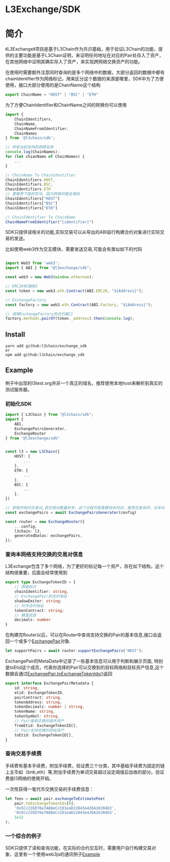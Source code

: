 # L3Exchange/SDK

# 简介

《L3Exchange》项目是基于L3Chain作为共识基础，用于验证L3Chain的功能，提供的主要功能是基于L3Chain证明，来证明任何地址在对应的Pair处存入了资产，在其他网络中证明其确实存入了资产，来实现跨网络交换资产的功能。

在使用时需要额外注意同时查询的是多个网络中的数据，大部分返回的数据中都有chainIdentifier作为网络标记，用来区分这个数据的来源是哪里，SDK中为了方便使用，接口大部分使用的是ChainName这个结构
```typescript
export ChainName = "HOST" | "BSC" | "ETH"
```

为了方便ChainIdentifier和ChainName之间的转换你可以使用

```typescript
import { 
    ChainIdentifiers, 
    ChainName, 
    ChainNameFromIdentifier, 
    ChainNames 
} from '@l3chain/sdk';

// 所有当前支持的网络名称
console.log(ChainNames);
for (let chianName of ChainNames) {
    ...
}

// ChainName To ChainIdentifier
ChainIdentifiers.HOST,
ChainIdentifiers.BSC,
ChainIdentifiers.ETH
// 更推荐下面的写法，因为网络可能会增加
ChainIdentifiers["HOST"]
ChainIdentifiers["BSC"]
ChainIdentifiers["ETH"]

// ChainIdentifier To ChainName
ChainNameFromIdentifier("[identifier]")

```

SDK只提供读相关的功能,实际交易可以从导出的ABI自行构建合约对象进行实际交易的发送。

比如使用web3作为交互模块，需要发送交易,可能会有类似如下的代码

```typescript

import Web3 from 'web3';
import { ABI } from "@l3exchange/sdk";

const web3 = new Web3(window.ethereum);

// ERC20标准ABI
const token = new web3.eth.Contract(ABI.ERC20, "${Address}");

// ExchangeFactory
const factory = new web3.eth.Contract(ABI.Factory, "${Address}");

// 调用ExchangeFactory的合约接口
factory.methods.pairOf(token._address).then(console.log);

```


## Install

```shell
yarn add github:l3chain/exchange_sdk
or
npm add github:l3chain/exchange_sdk
```

## Example

例子中出现的l3test.org并非一个真正的域名，推荐使用本地host来解析到真实的测试服务器。

### 初始化SDK
```typescript
import { L3Chain } from "@l3chain/sdk";
import { 
    ABI, 
    ExchangePairsGenerater, 
    ExchangeRouter 
} from "@l3exchange/sdk"


const l3 = new L3Chain({
    HOST: {
        ...
    },
    ETH: {
        ...
    },
    BSC: {
        ...
    },
})

// 获取所有的交易对,若交易对数量较多，这个过程可能需要较长时间，推荐在发布时，对本对象进行预处理（如生成json文件，从外部链接直接读取等）
const exchangePairs = await ExchangePairsGenerater(config)

const router = new ExchangeRouter({
    ...config,
    l3chain: l3,
    generatedDatas: exchangePairs,
});

```

### 查询本网络支持交换的交易对信息

L3Exchange包含了多个网络，为了更好的标记每一个资产，存在如下结构，这个结构很重要，后面会经常使用到

```typescript
export type ExchangeTokenID = {
    // 网络标识
    chainIdentifier: string,
    // ExchangePair的合约地址
    shadowEmiter: string;
    // 代币合约地址
    tokenContract: string;
    // 精度信息
    decimals: number
}
```

在构建完Router以后，可以在Router中查询支持交换的Pair的基本信息,接口会返回一个或多个[ExchangePair](https://github.com/l3chain/exchange_sdk/blob/master/src/exchange-pair.ts)对象.

```typescript
let supportPairs = await router.supportExchangePairs('HOST');
```

ExchangePair的MetaData中记录了一些基本信息可以用于判断和展示页面, 特别是toEtid这个成员，代表你选择的Pair可以交换到的目标网络和目标资产信息,这个数据会通过[ExchangePair.toExchangeTokenIds()](https://github.com/l3chain/exchange_sdk/blob/master/src/exchange-pair.ts#L30)返回

```typescript
export interface ExchangePairMetadata {
    id: string,
    etid: ExchangeTokenID,
    pairContract: string,
    tokenAddress: string,
    tokenDecimals: number | string,
    tokenName: string,
    tokenSymbol: string,
    // Pair接收交换的链外资产
    fromEtid: ExchangeTokenID[],
    // Pair支持交换的目标资产
    toEtid: ExchangeTokenID[],
}
```

### 查询交易手续费

手续费有基本手续费，附加手续费，验证费三个分类，其中基础手续费为固定的链上主币如（bnb,eth）等,附加手续费为单词交易超过设定阈值后加收的部分。验证费是l3网络的使用开销。

一次性获得一笔代币交换交易的手续费信息：
```typescript
let fees = await pair.exchangeToEstimateFee(
    pair.toExchangeTokenIds[0],
    '0x5Cc22ED76e7A88eCcCD1eaD22843e426A16384b3',
    '0x5Cc22ED76e7A88eCcCD1eaD22843e426A16384b3',
    1e12
);
```

### 一个综合的例子

SDK只提供了读和查询功能，在实际的合约交互时，需要用户自行构建交易对象，这里有一个使用web3js的通讯例子[Example](https://github.com/l3chain/exchange_sdk/blob/master/example)


```